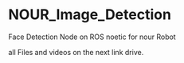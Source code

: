 # NOUR_Image_Detection
Face Detection Node on ROS noetic for nour Robot

all Files and videos on the next link drive.
